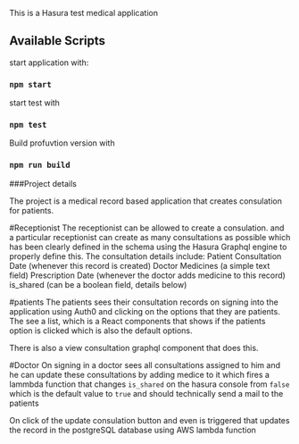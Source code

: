 This is a Hasura test medical application

## Available Scripts

start application with:

### `npm start`

start test with
### `npm test`

Build profuvtion version with

### `npm run build`

###Project details

The project is a medical record based application that creates consulation for patients.

#Receptionist
The receptionist can be allowed to create a consulation. and a particular receptionist can create as many consultations as possible which has been clearly defined in the schema using the Hasura Graphql engine to properly define this.
The consultation details include:
        Patient
        Consultation Date (whenever this record is created)
        Doctor
        Medicines (a simple text field)
        Prescription Date (whenever the doctor adds medicine to this record)
        is_shared (can be a boolean field, details below)


#patients
The patients sees their consultation records on signing into the application using Auth0 and clicking on the options that they are patients.
The see a list, which is a React components that shows if the patients option is clicked which is also the default options.

There is also a view consultation graphql component that does this.

#Doctor
On signing in a doctor sees all consultations assigned to him and he can update these consultations by adding medice to it which fires a lammbda function that changes `is_shared` on the hasura console from `false` which is the default value to `true` and should technically send a mail to the patients

On click of the update consulation button and even is triggered that updates the record in the postgreSQL database using AWS lambda function



